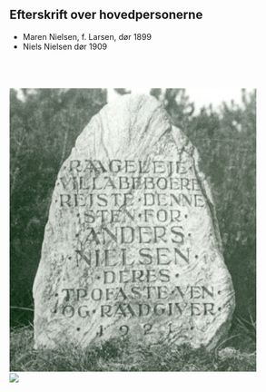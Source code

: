 ## Efterskrift over hovedpersonerne

- <span class="fragment custom blur">Maren Nielsen, f. Larsen, dør 1899</span>
- <span class="fragment custom blur">Niels Nielsen dør 1909</span>

<br/>
<br/>
<br/>

<span class="fragment custom blur">
<img src="bilag/StenAndersNielsen1960.jpg" height="500" style="margin-right: 5%; ">
</span>
<span class="fragment custom blur">
<img src="bilag/GravstenLarsNielsen.jpg" height="500" style="margin-right: 5%; ">
</span>

